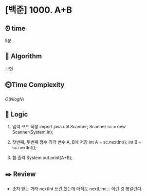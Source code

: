 # [백준] 1000. A+B
 
## ⏰  **time**
5분

## :pushpin: **Algorithm**
구현

## ⏲️**Time Complexity**
$O(NlogN)$

## :round_pushpin: **Logic**
1. 입력 코드 작성
import java.util.Scanner;
Scanner sc = new Scanner(System.in);

2. 첫번째, 두번째 정수 각각 변수 A, B에 저장
int A = sc.nextInt();
int B = sc.nextInt();

3. 합 출력
System.out.print(A+B);
        

## :black_nib: **Review**
- 숫자 받는 거라 nextInt 쓰긴 했는데 아직도 nextLine... 이런 것 헷갈린다. 
